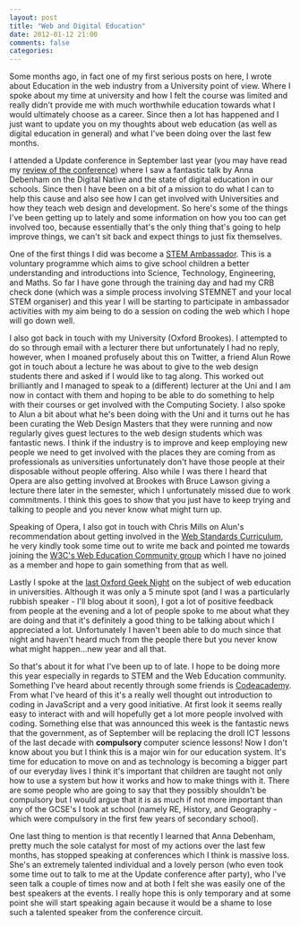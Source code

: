 ```yaml
---
layout: post
title: "Web and Digital Education"
date: 2012-01-12 21:00
comments: false
categories: 
---
```


Some months ago, in fact one of my first serious posts on here, I wrote about Education in the web industry from a University point of view. Where I spoke about my time at university and how I felt the course was limited and really didn't provide me with much worthwhile education towards what I would ultimately choose as a career. Since then a lot has happened and I just want to update you on my thoughts about web education (as well as digital education in general) and what I've been doing over the last few months.

I attended a Update conference in September last year (you may have read my <a title="Let the sunshine in – Update Conference 2011" href="http://www.onishiweb.co.uk/2011/09/let-the-sunshine-in-update-conference-2011/">review of the conference</a>) where I saw a fantastic talk by Anna Debenham on the Digital Native and the state of digital education in our schools. Since then I have been on a bit of a mission to do what I can to help this cause and also see how I can get involved with Universities and how they teach web design and development. So here's some of the things I've been getting up to lately and some information on how you too can get involved too, because essentially that's the only thing that's going to help improve things, we can't sit back and expect things to just fix themselves.

One of the first things I did was become a <a title="STEM Ambassador" href="http://www.stemnet.org.uk/content/ambassadors/whoareambassadors">STEM Ambassador</a>. This is a voluntary programme which aims to give school children a better understanding and introductions into Science, Technology, Engineering, and Maths. So far I have gone through the training day and had my CRB check done (which was a simple process involving STEMNET and your local STEM organiser) and this year I will be starting to participate in ambassador activities with my aim being to do a session on coding the web which I hope will go down well.

I also got back in touch with my University (Oxford Brookes). I attempted to do so through email with a lecturer there but unfortunately I had no reply, however, when I moaned profusely about this on Twitter, a friend Alun Rowe got in touch about a lecture he was about to give to the web design students there and asked if I would like to tag along. This worked out brilliantly and I managed to speak to a (different) lecturer at the Uni and I am now in contact with them and hoping to be able to do something to help with their courses or get involved with the Computing Society. I also spoke to Alun a bit about what he's been doing with the Uni and it turns out he has been curating the Web Design Masters that they were running and now regularly gives guest lectures to the web design students which was fantastic news. I think if the industry is to improve and keep employing new people we need to get involved with the places they are coming from as professionals as universities unfortunately don't have those people at their disposable without people offering. Also while I was there I heard that Opera are also getting involved at Brookes with Bruce Lawson giving a lecture there later in the semester, which I unfortunately missed due to work commitments. I think this goes to show that you just have to keep trying and talking to people and you never know what might turn up.

Speaking of Opera, I also got in touch with Chris Mills on Alun's recommendation about getting involved in the <a href="http://www.opera.com/company/education/curriculum/">Web Standards Curriculum</a>, he very kindly took some time out to write me back and pointed me towards joining the <a href="http://www.w3.org/community/webed/">W3C's Web Education Community group</a> which I have no joined as a member and hope to gain something from that as well.

Lastly I spoke at the <a href="http://oxford.geeknights.net/2011/nov-17th/">last Oxford Geek Night</a> on the subject of web education in universities. Although it was only a 5 minute spot (and I was a particularly rubbish speaker - I'll blog about it soon), I got a lot of positive feedback from people at the evening and a lot of people spoke to me about what they are doing and that it's definitely a good thing to be talking about which I appreciated a lot. Unfortunately I haven't been able to do much since that night and haven't heard much from the people there but you never know what might happen...new year and all that.

So that's about it for what I've been up to of late. I hope to be doing more this year especially in regards to STEM and the Web Education community. Something I've heard about recently through some friends is <a href="http://www.codecademy.com/">Codeacademy</a>. From what I've heard of this it's a really well thought out introduction to coding in JavaScript and a very good initiative. At first look it seems really easy to interact with and will hopefully get a lot more people involved with coding. Something else that was announced this week is the fantastic news that the government, as of September will be replacing the droll ICT lessons of the last decade with <strong>compulsory </strong>computer science lessons! Now I don't know about you but I think this is a major win for our education system. It's time for education to move on and as technology is becoming a bigger part of our everyday lives I think it's important that children are taught not only how to use a system but how it works and how to make things with it. There are some people who are going to say that they possibly shouldn't be compulsory but I would argue that it is as much if not more important than any of the GCSE's I took at school (namely RE, History, and Geography - which were compulsory in the first few years of secondary school).

One last thing to mention is that recently I learned that Anna Debenham, pretty much the sole catalyst for most of my actions over the last few months, has stopped speaking at conferences which I think is massive loss. She's an extremely talented individual and a lovely person (who even took some time out to talk to me at the Update conference after party), who I've seen talk a couple of times now and at both I felt she was easily one of the best speakers at the events. I really hope this is only temporary and at some point she will start speaking again because it would be a shame to lose such a talented speaker from the conference circuit.
